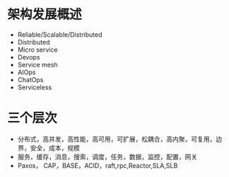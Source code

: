 # 架构发展概述
- Reliable/Scalable/Distributed
- Distributed
- Micro service
- Devops
- Service mesh
- AIOps
- ChatOps
- Serviceless
# 三个层次
- 分布式，高并发，高性能，高可用，可扩展，松耦合，高内聚，可复用，边界，安全，成本，规模 
- 服务，缓存，消息，搜索，调度，任务，数据，监控，配置，网关
- Paxos， CAP，BASE，ACID，raft,rpc,Reactor,SLA,SLB